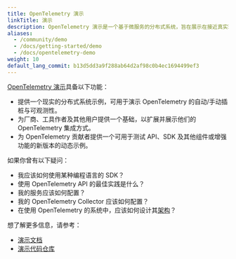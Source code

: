 ```yaml
---
title: OpenTelemetry 演示
linkTitle: 演示
description: OpenTelemetry 演示是一个基于微服务的分布式系统，旨在展示在接近真实环境中如何实现 OpenTelemetry。
aliases:
  - /community/demo
  - /docs/getting-started/demo
  - /docs/opentelemetry-demo
weight: 10
default_lang_commit: b13d5dd3a9f288ab64d2af98c0b4ec1694499ef3
---
```


[OpenTelemetry 演示](/docs/demo/)具备以下功能：

- 提供一个现实的分布式系统示例，可用于演示 OpenTelemetry 的自动/手动插桩与可观测性。
- 为厂商、工具作者及其他用户提供一个基础，以扩展并展示他们的 OpenTelemetry 集成方式。
- 为 OpenTelemetry 贡献者提供一个可用于测试 API、SDK 及其他组件或增强功能的新版本的动态示例。

如果你曾有以下疑问：

- 我应该如何使用某种编程语言的 SDK？
- 使用 OpenTelemetry API 的最佳实践是什么？
- 我的服务应该如何配置？
- 我的 OpenTelemetry Collector 应该如何配置？
- 在使用 OpenTelemetry 的系统中，应该如何设计其[架构](/docs/demo/architecture/)？

想了解更多信息，请参考：

- [演示文档](/docs/demo/)
- [演示代码仓库](https://github.com/open-telemetry/opentelemetry-demo)
